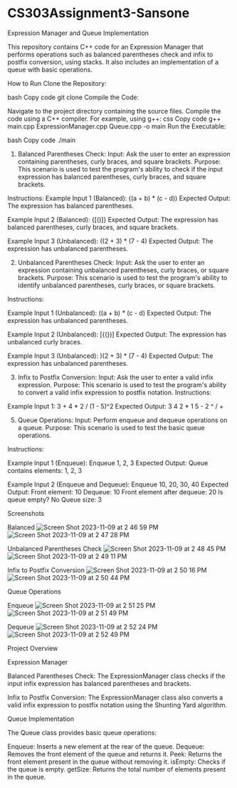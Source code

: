 # CS303Assignment3-Sansone

Expression Manager and Queue Implementation

This repository contains C++ code for an Expression Manager that performs operations such as balanced parentheses check and infix to postfix conversion, using stacks. It also includes an implementation of a queue with basic operations.

How to Run
Clone the Repository:

bash
Copy code
git clone <repository-url>
Compile the Code:

Navigate to the project directory containing the source files.
Compile the code using a C++ compiler. For example, using g++:
css
Copy code
g++ main.cpp ExpressionManager.cpp Queue.cpp -o main
Run the Executable:

bash
Copy code
./main

1. Balanced Parentheses Check:
Input: Ask the user to enter an expression containing parentheses, curly braces, and square brackets.
Purpose: This scenario is used to test the program's ability to check if the input expression has balanced parentheses, curly braces, and square brackets.

Instructions:
Example Input 1 (Balanced): ((a + b) * (c - d))
Expected Output: The expression has balanced parentheses.

Example Input 2 (Balanced): {[()]}
Expected Output: The expression has balanced parentheses, curly braces, and square brackets.

Example Input 3 (Unbalanced): ((2 + 3) * (7 - 4)
Expected Output: The expression has unbalanced parentheses.


2. Unbalanced Parentheses Check:
Input: Ask the user to enter an expression containing unbalanced parentheses, curly braces, or square brackets.
Purpose: This scenario is used to test the program's ability to identify unbalanced parentheses, curly braces, or square brackets.

Instructions:

Example Input 1 (Unbalanced): ((a + b) * (c - d)
Expected Output: The expression has unbalanced parentheses.

Example Input 2 (Unbalanced): [{(})]
Expected Output: The expression has unbalanced curly braces.

Example Input 3 (Unbalanced): )(2 + 3) * (7 - 4)
Expected Output: The expression has unbalanced parentheses.


3. Infix to Postfix Conversion:
Input: Ask the user to enter a valid infix expression.
Purpose: This scenario is used to test the program's ability to convert a valid infix expression to postfix notation.
Instructions:

Example Input 1: 3 + 4 * 2 / (1 - 5)^2
Expected Output: 3 4 2 * 1 5 - 2 ^ / +


5. Queue Operations:
Input: Perform enqueue and dequeue operations on a queue.
Purpose: This scenario is used to test the basic queue operations.

Instructions:

Example Input 1 (Enqueue): Enqueue 1, 2, 3
Expected Output: Queue contains elements: 1, 2, 3

Example Input 2 (Enqueue and Dequeue): Enqueue 10, 20, 30, 40
Expected Output:
Front element: 10
Dequeue: 10
Front element after dequeue: 20
Is queue empty? No
Queue size: 3


Screenshots

Balanced 
![Screen Shot 2023-11-09 at 2 46 59 PM](https://github.com/morgansansone/CS303Assignment3-Sansone/assets/113535872/f9ebfd83-0c8f-4f0b-8989-1cee589fcac6)
![Screen Shot 2023-11-09 at 2 47 28 PM](https://github.com/morgansansone/CS303Assignment3-Sansone/assets/113535872/d5669064-1ce9-40ed-a1ab-773b10445a4c)

Unbalanced Parentheses Check
![Screen Shot 2023-11-09 at 2 48 45 PM](https://github.com/morgansansone/CS303Assignment3-Sansone/assets/113535872/c3a52e6f-c137-44b8-86f0-467378958052)
![Screen Shot 2023-11-09 at 2 49 11 PM](https://github.com/morgansansone/CS303Assignment3-Sansone/assets/113535872/89f5d271-4fcb-45d6-9be4-c550daeffe2a)


Infix to Postfix Conversion
![Screen Shot 2023-11-09 at 2 50 16 PM](https://github.com/morgansansone/CS303Assignment3-Sansone/assets/113535872/e6be8e49-f540-4177-82f2-01bb3a2bddf3)
![Screen Shot 2023-11-09 at 2 50 44 PM](https://github.com/morgansansone/CS303Assignment3-Sansone/assets/113535872/f1d1ab65-7a98-4939-a8e7-eeaaa16c980e)


Queue Operations

Enqueue
![Screen Shot 2023-11-09 at 2 51 25 PM](https://github.com/morgansansone/CS303Assignment3-Sansone/assets/113535872/6409ddd2-80b3-4259-8cc5-daf29405856d)
![Screen Shot 2023-11-09 at 2 51 49 PM](https://github.com/morgansansone/CS303Assignment3-Sansone/assets/113535872/e2674e8c-8f65-490c-991f-4b4a2424246b)

Dequeue
![Screen Shot 2023-11-09 at 2 52 24 PM](https://github.com/morgansansone/CS303Assignment3-Sansone/assets/113535872/81b5c731-c53f-4e91-93dd-9ac764bf092d)
![Screen Shot 2023-11-09 at 2 52 49 PM](https://github.com/morgansansone/CS303Assignment3-Sansone/assets/113535872/e98391b9-b70f-4398-b23f-c315a0a0ed91)


Project Overview

Expression Manager

Balanced Parentheses Check:
The ExpressionManager class checks if the input infix expression has balanced parentheses and brackets.

Infix to Postfix Conversion:
The ExpressionManager class also converts a valid infix expression to postfix notation using the Shunting Yard algorithm.

Queue Implementation

The Queue class provides basic queue operations:

Enqueue: Inserts a new element at the rear of the queue.
Dequeue: Removes the front element of the queue and returns it.
Peek: Returns the front element present in the queue without removing it.
isEmpty: Checks if the queue is empty.
getSize: Returns the total number of elements present in the queue.


